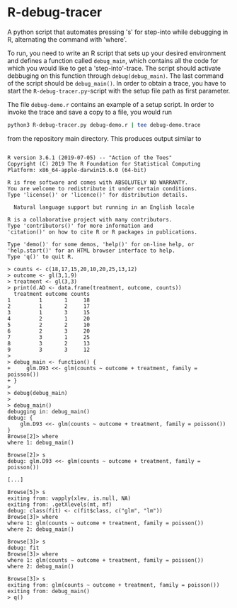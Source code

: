 # R-debug-tracer
A python script that automates pressing 's' for step-into while debugging in R, alternating the command with 'where'.

To run, you need to write an R script that sets up your desired environment and defines a function called `debug_main`,
which contains all the code for which you would like to get a 'step-into'-trace. The script should activate debbuging on this function through `debug(debug_main)`. The last command of the script should be `debug_main()`. In order to obtain a trace, you have to start the `R-debug-tracer.py`-script with the setup file path as first parameter. 

The file `debug-demo.r` contains an example of a setup script. In order to invoke the trace and save a copy to a file, you would run

```bash
python3 R-debug-tracer.py debug-demo.r | tee debug-demo.trace
```

from the repository main directory. This produces output similar to

```

R version 3.6.1 (2019-07-05) -- "Action of the Toes"
Copyright (C) 2019 The R Foundation for Statistical Computing
Platform: x86_64-apple-darwin15.6.0 (64-bit)

R is free software and comes with ABSOLUTELY NO WARRANTY.
You are welcome to redistribute it under certain conditions.
Type 'license()' or 'licence()' for distribution details.

  Natural language support but running in an English locale

R is a collaborative project with many contributors.
Type 'contributors()' for more information and
'citation()' on how to cite R or R packages in publications.

Type 'demo()' for some demos, 'help()' for on-line help, or
'help.start()' for an HTML browser interface to help.
Type 'q()' to quit R.

> counts <- c(18,17,15,20,10,20,25,13,12)
> outcome <- gl(3,1,9)
> treatment <- gl(3,3)
> print(d.AD <- data.frame(treatment, outcome, counts))
  treatment outcome counts
1         1       1     18
2         1       2     17
3         1       3     15
4         2       1     20
5         2       2     10
6         2       3     20
7         3       1     25
8         3       2     13
9         3       3     12
> 
> debug_main <- function() {
+     glm.D93 <<- glm(counts ~ outcome + treatment, family = poisson())
+ }
> 
> debug(debug_main)
> 
> debug_main()
debugging in: debug_main()
debug: {
    glm.D93 <<- glm(counts ~ outcome + treatment, family = poisson())
}
Browse[2]> where
where 1: debug_main()

Browse[2]> s
debug: glm.D93 <<- glm(counts ~ outcome + treatment, family = poisson())

[...]

Browse[5]> s
exiting from: vapply(xlev, is.null, NA)
exiting from: .getXlevels(mt, mf)
debug: class(fit) <- c(fit$class, c("glm", "lm"))
Browse[3]> where
where 1: glm(counts ~ outcome + treatment, family = poisson())
where 2: debug_main()

Browse[3]> s
debug: fit
Browse[3]> where
where 1: glm(counts ~ outcome + treatment, family = poisson())
where 2: debug_main()

Browse[3]> s
exiting from: glm(counts ~ outcome + treatment, family = poisson())
exiting from: debug_main()
> q()
```
